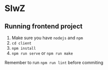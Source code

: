 # SIwZ

## Running frontend project
1. Make sure you have `nodejs` and `npm`
2. `cd client`
3. `npm install`
4. `npm run serve` or `npm run make`

Remember to run `npm run lint` before commiting

